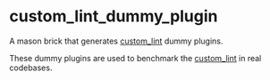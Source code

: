 # custom_lint_dummy_plugin

A mason brick that generates [custom_lint](https://pub.dev/packages/custom_lint) dummy plugins.

These dummy plugins are used to benchmark the [custom_lint](https://pub.dev/packages/custom_lint) in real codebases.
